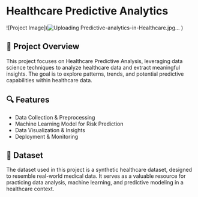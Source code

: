 # Healthcare Predictive Analytics
![Project Image](![Uploading Predictive-analytics-in-Healthcare.jpg…]()
)  
## 📌 Project Overview
This project focuses on Healthcare Predictive Analysis, leveraging data science techniques to analyze healthcare data and extract meaningful insights.
The goal is to explore patterns, trends, and potential predictive capabilities within healthcare data.
## 🔍 Features
- Data Collection & Preprocessing  
- Machine Learning Model for Risk Prediction  
- Data Visualization & Insights  
- Deployment & Monitoring  


## 📂 Dataset
The dataset used in this project is a synthetic healthcare dataset, designed to resemble real-world medical data.
It serves as a valuable resource for practicing data analysis, machine learning, and predictive modeling in a healthcare context.

